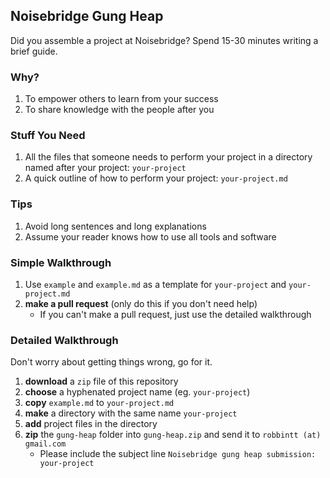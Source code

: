 
## Noisebridge Gung Heap

Did you assemble a project at Noisebridge? Spend 15-30 minutes writing a brief guide.


### Why?

1. To empower others to learn from your success
2. To share knowledge with the people after you 


### Stuff You Need

1. All the files that someone needs to perform your project in a directory named after your project: `your-project`
2. A quick outline of how to perform your project: `your-project.md`


### Tips

1. Avoid long sentences and long explanations
2. Assume your reader knows how to use all tools and software


### Simple Walkthrough

1. Use `example` and `example.md` as a template for `your-project` and `your-project.md`
2. **make a pull request** (only do this if you don't need help)
    - If you can't make a pull request, just use the detailed walkthrough


### Detailed Walkthrough 

Don't worry about getting things wrong, go for it.

1. **download** a `zip` file of this repository
2. **choose** a hyphenated project name (eg. `your-project`)
3. **copy** `example.md` to `your-project.md`
4. **make** a directory with the same name `your-project`
5. **add** project files in the directory
6. **zip** the `gung-heap` folder into `gung-heap.zip` and send it to `robbintt (at) gmail.com`
    - Please include the subject line `Noisebridge gung heap submission: your-project`

